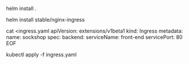 helm install .

helm install stable/nginx-ingress

cat <<EOF >ingress.yaml
apiVersion: extensions/v1beta1
kind: Ingress
metadata:
  name: sockshop
spec:
  backend:
    serviceName: front-end
    servicePort: 80
EOF

kubectl apply -f ingress.yaml
